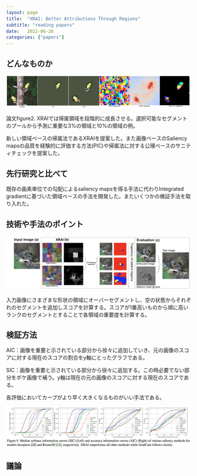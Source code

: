 ```yaml
---
layout: page
title:  "XRAI: Better Attributions Through Regions"
subtitle: "reading papers"
date:   2022-06-26
categories: ["papers"]
---
```


## どんなものか

![論文figure2. XRAIでは帰属領域を段階的に成長させる。選択可能なセグメントのプールから予測に重要な3%の領域と10%の領域の例。](/assets/img/blog/XRAI_Better_Attributions_Through_Regions-fig1.png)

論文figure2. XRAIでは帰属領域を段階的に成長させる。選択可能なセグメントのプールから予測に重要な3%の領域と10%の領域の例。

新しい領域ベースの帰属法であるXRAIを提案した。また画像ベースのSaliency mapsの品質を経験的に評価する方法(PIC)や帰属法に対する公理ベースのサニティチェックを提案した。

## 先行研究と比べて

既存の画素単位での勾配によるsaliency mapsを得る手法に代わりIntegrated gradientに基づいた領域ベースの手法を開発した。またいくつかの検証手法を取り入れた。

## 技術や手法のポイント

![スクリーンショット 2022-06-26 13.06.02.png](/assets/img/blog/XRAI_Better_Attributions_Through_Regions-fig2.png)

入力画像にさまざまな形状の領域にオーバーセグメントし、空の状態からそれぞれのセグメントを追加しスコアを計算する。スコアが1番高いものから順に高いランクのセグメントとすることで各領域の重要度を計算する。

## 検証方法

AIC：画像を重要と示されている部分から徐々に追加していき、元の画像のスコアに対する現在のスコアの割合をy軸にとったグラフである。

SIC：画像を重要と示されている部分から徐々に追加する。この時必要でない部分をボケ画像で補う。y軸は現在の元の画像のスコアに対する現在のスコアである。

各評価においてカーブがより早く大きくなるものがいい手法である。

![スクリーンショット 2022-06-26 14.32.10.png](/assets/img/blog/XRAI_Better_Attributions_Through_Regions-fig3.png)

## 議論